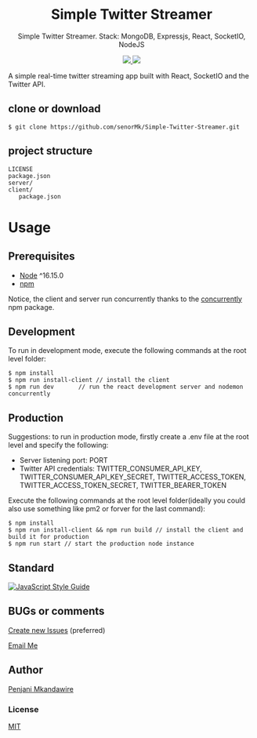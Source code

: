 <h1 align="center">
Simple Twitter Streamer
</h1>
<p align="center">
Simple Twitter Streamer. Stack: MongoDB, Expressjs, React, SocketIO, NodeJS
</p>

<p align="center">
   <a href="https://github.com/senorMk/Simple-Twitter-Streamer/blob/master/LICENSE">
      <img src="https://img.shields.io/badge/License-MIT-green.svg" />
   </a>
   <a href="https://circleci.com/gh/senorMk/Simple-Twitter-Streamer">
      <img src="https://circleci.com/gh/senorMk/Simple-Twitter-Streamer.svg?style=svg" />
   </a>
</p>

A simple real-time twitter streaming app built with React, SocketIO and the Twitter API.

## clone or download

```terminal
$ git clone https://github.com/senorMk/Simple-Twitter-Streamer.git
```

## project structure

```terminal
LICENSE
package.json
server/
client/
   package.json
```

# Usage

## Prerequisites

- [Node](https://nodejs.org/en/download/) ^16.15.0
- [npm](https://nodejs.org/en/download/package-manager/)

Notice, the client and server run concurrently thanks to the [concurrently](https://www.npmjs.com/package/concurrently) npm package.

## Development

To run in development mode, execute the following commands at the root level folder:

```terminal
$ npm install
$ npm run install-client // install the client
$ npm run dev       // run the react development server and nodemon concurrently
```

## Production

Suggestions: to run in production mode, firstly create a .env file at the root level and specify the following:

- Server listening port: PORT
- Twitter API credentials: TWITTER_CONSUMER_API_KEY, TWITTER_CONSUMER_API_KEY_SECRET, TWITTER_ACCESS_TOKEN, TWITTER_ACCESS_TOKEN_SECRET, TWITTER_BEARER_TOKEN

Execute the following commands at the root level folder(ideally you could also use something like pm2 or forver for the last command):

```terminal
$ npm install
$ npm run install-client && npm run build // install the client and build it for production
$ npm run start // start the production node instance
```

## Standard

[![JavaScript Style Guide](https://cdn.rawgit.com/standard/standard/master/badge.svg)](https://github.com/standard/standard)

## BUGs or comments

[Create new Issues](https://github.com/senorMk/Simple-Twitter-Streamer/issues) (preferred)

[Email Me](mailto:mkandawire15@gmail.com)

## Author

[Penjani Mkandawire](mailto:mkandawire15@gmail.com)

### License

[MIT](https://github.com/senorMk/Simple-Twitter-Streamer/blob/master/LICENSE)

